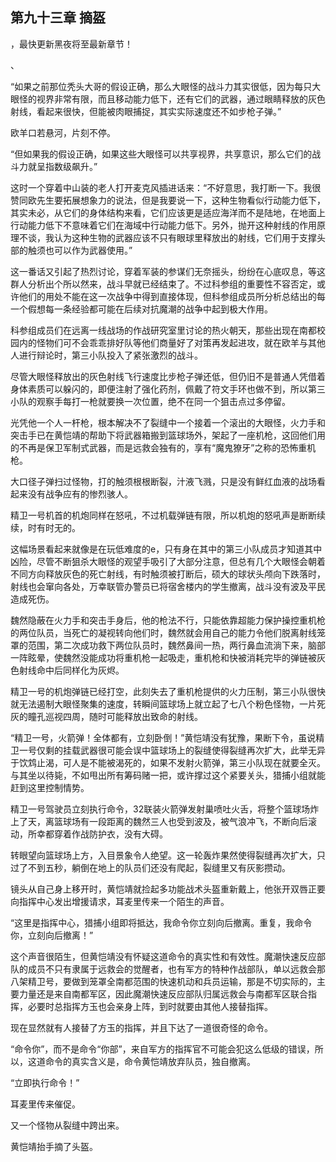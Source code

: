 ## 第九十三章 摘盔
，最快更新黑夜将至最新章节！

、

“如果之前那位秃头大哥的假设正确，那么大眼怪的战斗力其实很低，因为每只大眼怪的视界非常有限，而且移动能力低下，还有它们的武器，通过眼睛释放的灰色射线，看起来很快，但能被肉眼捕捉，其实实际速度还不如步枪子弹。”

欧羊口若悬河，片刻不停。

“但如果我的假设正确，如果这些大眼怪可以共享视界，共享意识，那么它们的战斗力就呈指数级飙升。”

这时一个穿着中山装的老人打开麦克风插进话来：“不好意思，我打断一下。我很赞同欧先生要拓展想象力的说法，但是我要说一下，这种生物看似行动能力低下，其实未必，从它们的身体结构来看，它们应该更是适应海洋而不是陆地，在地面上行动能力低下不意味着它们在海域中行动能力低下。另外，抛开这种射线的作用原理不谈，我认为这种生物的武器应该不只有眼球里释放出的射线，它们用于支撑头部的触须也可以作为武器使用。”

这一番话又引起了热烈讨论，穿着军装的参谋们无奈摇头，纷纷在心底叹息，等这群人分析出个所以然来，战斗早就已经结束了。不过科参组的重要性不容否定，或许他们的用处不能在这一次战争中得到直接体现，但科参组成员所分析总结出的每一个假想每一条经验都可能在后续对抗魔潮的战争中起到极大作用。

科参组成员们在远离一线战场的作战研究室里讨论的热火朝天，那些出现在南都校园内的怪物们可不会乖乖排好队等他们商量好了对策再发起进攻，就在欧羊与其他人进行辩论时，第三小队投入了紧张激烈的战斗。

尽管大眼怪释放出的灰色射线飞行速度比步枪子弹还低，但仍旧不是普通人凭借着身体素质可以躲闪的，即便注射了强化药剂，佩戴了符文手环也做不到，所以第三小队的观察手每打一枪就要换一次位置，绝不在同一个狙击点过多停留。

光凭他一个人一杆枪，根本解决不了裂缝中一个接着一个滚出的大眼怪，火力手和突击手已在黄恺靖的帮助下将武器箱搬到篮球场外，架起了一座机枪，这回他们用的不再是保卫军制式武器，而是远救会独有的，享有“魔鬼獠牙”之称的恐怖重机枪。

大口径子弹扫过怪物，打的触须根根断裂，汁液飞溅，只是没有鲜红血液的战场看起来没有战争应有的惨烈骇人。

精卫一号机首的机炮同样在怒吼，不过机载弹链有限，所以机炮的怒吼声是断断续续，时有时无的。

这幅场景看起来就像是在玩低难度的e，只有身在其中的第三小队成员才知道其中凶险，尽管不断狙杀大眼怪的观望手吸引了大部分注意，但总有几个大眼怪会朝着不同方向释放灰色的死亡射线，有时触须被打断后，硕大的球状头颅向下跌落时，射线也会窜向各处，万幸联管办警员已将宿舍楼内的学生撤离，战斗没有波及平民造成死伤。

魏然隐蔽在火力手和突击手身后，他的枪法不行，只能依靠超能力保护操控重机枪的两位队员，当死亡的凝视转向他们时，魏然就会用自己的能力令他们脱离射线笼罩的范围，第二次成功救下两位队员时，魏然鼻间一热，两行鼻血流淌下来，脑部一阵眩晕，使魏然没能成功将重机枪一起吸走，重机枪和快被消耗完毕的弹链被灰色射线命中后同样化为灰烬。

精卫一号的机炮弹链已经打空，此刻失去了重机枪提供的火力压制，第三小队很快就无法遏制大眼怪聚集的速度，转瞬间篮球场上就立起了七八个粉色怪物，一片死灰的瞳孔巡视四周，随时可能释放出致命的射线。

“精卫一号，火箭弹！全体都有，立刻卧倒！”黄恺靖没有犹豫，果断下令，虽说精卫一号仅剩的挂载武器很可能会误中篮球场上的裂缝使得裂缝再次扩大，此举无异于饮鸩止渴，可人是不能被渴死的，如果不发射火箭弹，第三小队现在就要全灭。与其坐以待毙，不如甩出所有筹码赌一把，或许撑过这个紧要关头，猎捕小组就能赶到这里控制情势。

精卫一号驾驶员立刻执行命令，32联装火箭弹发射巢喷吐火舌，将整个篮球场炸上了天，离篮球场有一段距离的魏然三人也受到波及，被气浪冲飞，不断向后滚动，所幸都穿着作战防护衣，没有大碍。

转眼望向篮球场上方，入目景象令人绝望。这一轮轰炸果然使得裂缝再次扩大，只过了不到五秒，躺倒在地上的队员们还没有爬起，裂缝里又有灰影攒动。

镜头从自己身上移开时，黄恺靖就捡起多功能战术头盔重新戴上，他张开双唇正要向指挥中心发出增援请求，耳麦里传来一个陌生的声音。

“这里是指挥中心，猎捕小组即将抵达，我命令你立刻向后撤离。重复，我命令你，立刻向后撤离！”

这个声音很陌生，但黄恺靖没有怀疑这道命令的真实性和有效性。魔潮快速反应部队的成员不只有隶属于远救会的觉醒者，也有军方的特种作战部队，单以远救会那八架精卫号，要做到笼罩全南都范围的快速机动和兵员运输，那是不切实际的，主要力量还是来自南都军区，因此魔潮快速反应部队归属远救会与南都军区联合指挥，必要时总指挥方玉也会亲身上阵，到时就要由其他人接替指挥。

现在显然就有人接替了方玉的指挥，并且下达了一道很奇怪的命令。

“命令你”，而不是命令“你部”，来自军方的指挥官不可能会犯这么低级的错误，所以，这道命令的真实含义是，命令黄恺靖放弃队员，独自撤离。

“立即执行命令！”

耳麦里传来催促。

又一个怪物从裂缝中跨出来。

黄恺靖抬手摘了头盔。

